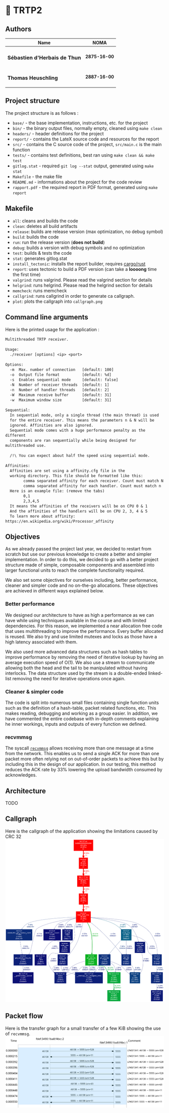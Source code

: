 # 🎅 TRTP2

## Authors

| Name                                 | NOMA           |
|--------------------------------------|----------------|
| <h3>Sébastien d'Herbais de Thun</h3> | **2875-16-00** |
| <h3>Thomas Heuschling</h3>           | **2887-16-00** |

## Project structure

The project structure is as follows :

- `base/` - the base implementation, instructions, etc. for the project
- `bin/` - the binary output files, normally empty, cleaned using `make clean`
- `headers/` - header definitions for the project
- `report/` - contains the LateX source code and resources for the report
- `src/` - contains the C source code of the project, `src/main.c` is the main function
- `tests/` - contains test definitions, best ran using `make clean && make test`
- `gitlog.stat` - required `git log --stat` output, generated using `make stat`
- `Makefile` - the make file
- `README.md` - informations about the project for the code review
- `rapport.pdf` - the required report in PDF format, generated using `make report`

## Makefile

- `all`: cleans and builds the code
- `clean`: deletes all build artifacts
- `release`: builds are release version (max optimization, no debug symbol)
- `build`: builds the code
- `run`: run the release version (**does not build**)
- `debug`: builds a version with debug symbols and no optimization
- `test`: builds & tests the code
- `stat`: generates gitlog.stat
- `install_tectonic`: installs the report builder, requires [cargo/rust](https://rust-lang.org)
- `report`: uses tectonic to build a PDF version (can take a **loooong** time the first time)
- `valgrind`: runs valgrind. Please read the valgrind section for details
- `helgrind`: runs helgrind. Please read the helgrind section for details
- `memcheck`: runs memcheck
- `callgrind`: runs callgrind in order to generate ca callgraph.
- `plot`: plots the callgraph into `callgraph.png`

## Command line arguments

Here is the printed usage for the application :

```
Multithreaded TRTP receiver.

Usage:
  ./receiver [options] <ip> <port>

Options:
  -m  Max. number of connection   [default: 100]
  -o  Output file format          [default: %d]
  -s  Enables sequential mode     [default: false]
  -N  Number of receiver threads  [default: 1]
  -n  Number of handler threads   [default: 2]
  -W  Maximum receive buffer      [default: 31]
  -w  Maximum window size         [default: 31]

Sequential:
  In sequential mode, only a single thread (the main thread) is used
  for the entire receiver. This means the parameters n & N will be
  ignored. Affinities are also ignored.
  Sequential mode comes with a huge performance penalty as the different
  components are ran sequentially while being designed for multithreaded use.

  /!\ You can expect about half the speed using sequential mode.

Affinities:
  Affinities are set using a affinity.cfg file in the
  working directory. This file should be formatted like this:
        comma separated affinity for each receiver. Count must match N
        comma separated affinity for each handler. Count must match n
  Here is an example file: (remove the tabs)
        0,1
        2,3,4,5
  It means the affinities of the receivers will be on CPU 0 & 1
  And the affinities of the handlers will be on CPU 2, 3, 4 & 5
  To learn more about affinity: https://en.wikipedia.org/wiki/Processor_affinity
```

## Objectives

As we already passed the project last year, we decided to restart from scratch but use our
previous knowledge to create a better and simpler implementation. In order to do this,
we decided to go with a better project structure made of simple, composable components
and assembled into larger functional units to reach the complete functionality required.

We also set some objectives for ourselves including, better performance, cleaner and
simpler code and no on-the-go allocations. These objectives are achieved in different
ways explained below.

### Better performance

We designed our architecture to have as high a performance as we can have while using
techniques available in the course and with limited dependencies. For this reason,
we implemented a near allocation free code that uses multithreading to improve 
the performance. Every buffer allocated is reused. We also try and
use limited mutexes and locks as those have a high latency associated with them.

We also used more advanced data structures such as hash tables to improve performance
by removing the need of iterative lookup by having an average execution speed of O(1).
We also use a stream to communicate allowing both the head and the tail to be manipulated
without having interlocks. The data structure used by the stream is a double-ended linked-list
removing the need for iterative operations once again.

### Cleaner & simpler code

The code is split into numerous small files containing single function units such as
the definition of a hash-table, packet related functions, etc. This makes reading,
debugging and working as a group easier. In addition, we have commented the entire
codebase with in-depth comments explaining he inner workings, inputs and outputs
of every function we defined.

### recvmmsg

The syscall [`recvmmsg`](http://man7.org/linux/man-pages/man2/recvmmsg.2.html) allows receiving
more than one message at a time from the network. This enables us to send a single ACK
for more than one packet more often relying not on out-of-order packets to achieve this
but by including this in the design of our application. In our testing, this method reduces
the ACK rate by 33% lowering the upload bandwidth consumed by acknowledges.

## Architecture

TODO

## Callgraph

Here is the callgraph of the application showing the limitations caused by CRC 32
![Callgraph](callgraph.png)

## Packet flow

Here is the transfer graph for a small transfer of a few KiB showing the use of `recvmmsg`.
![Network](udp_flow.png)